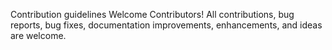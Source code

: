 Contribution guidelines
Welcome Contributors!
All contributions, bug reports, bug fixes, documentation improvements, enhancements, and ideas are welcome.
